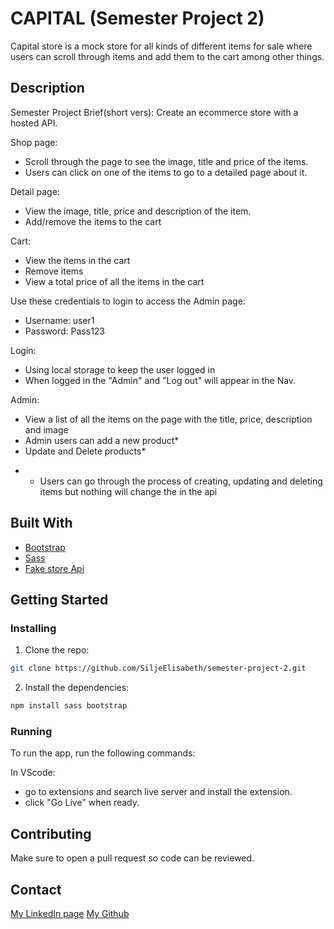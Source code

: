 # CAPITAL (Semester Project 2)


Capital store is a mock store for all kinds of different items for sale where users can scroll through items and add them to the cart among other things.

## Description
Semester Project Brief(short vers):
Create an ecommerce store with a hosted API.

Shop page:
- Scroll through the page to see the image, title and price of the items. 
- Users can click on one of the items to go to a detailed page about it.

Detail page:
- View the image, title, price and description of the item.
- Add/remove the items to the cart

Cart:
- View the items in the cart
- Remove items
- View a total price of all the items in the cart

Use these credentials to login to access the Admin page:
- Username: user1
- Password: Pass123

Login:
- Using local storage to keep the user logged in
- When logged in the "Admin" and "Log out" will appear in the Nav.

Admin:
- View a list of all the items on the page with the title, price, description and image
- Admin users can add a new product*
- Update and Delete products*

* -  Users can go through the process of creating, updating and deleting items but nothing will change the in the api

## Built With

- [Bootstrap](https://getbootstrap.com)
- [Sass](https://sass-lang.com/)
- [Fake store Api](https://fakestoreapi.com/)

## Getting Started

### Installing

1. Clone the repo:

```bash
git clone https://github.com/SiljeElisabeth/semester-project-2.git
```

2. Install the dependencies:

```bash
npm install sass bootstrap
```


### Running
To run the app, run the following commands:

In VScode: 
- go to extensions and search live server and install the extension.
- click "Go Live" when ready.

## Contributing

Make sure to open a pull request so code can be reviewed.

## Contact

[My LinkedIn page](https://www.linkedin.com/in/silje-elisabeth-thun%C3%A6s-b395451b5/)
[My Github](https://github.com/SiljeElisabeth)
